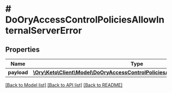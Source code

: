 # # DoOryAccessControlPoliciesAllowInternalServerError

## Properties

Name | Type | Description | Notes
------------ | ------------- | ------------- | -------------
**payload** | [**\Ory\Keto\Client\Model\DoOryAccessControlPoliciesAllowInternalServerErrorBody**](DoOryAccessControlPoliciesAllowInternalServerErrorBody.md) |  | [optional] 

[[Back to Model list]](../../README.md#documentation-for-models) [[Back to API list]](../../README.md#documentation-for-api-endpoints) [[Back to README]](../../README.md)


